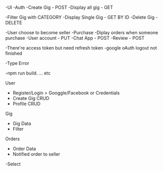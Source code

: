 <!--* Completed  -->
-UI
-Auth 
-Create Gig - POST
-Display all gig - GET 

<!-- ** NOW -->
-Filter Gig with CATEGORY
-Display Single Gig - GET BY ID
-Delete Gig - DELETE

-User choose to become seller
-Purchase
-Diplay orders when someone purchase
-User account - PUT 
-Chat App - POST
-Review - POST




<!-- *AUTH -->
-There're access token but need refresh token
-google oAuth logout not finished

<!-- * CONTEXT API -->
-Type Error

<!-- Test -->
-npm run build. ... etc

<!-- Schema Guide -->
User
- Register/Login > Googgle/Facebook or Credentials
- Create Gig CRUD
- Profile CRUD

Gig
- Gig Data
- Filter

Orders
- Order Data
- Notified order to seller

<!-- Modals -->
-Select 

<!-- Dashboard Analyst (simple)  -->